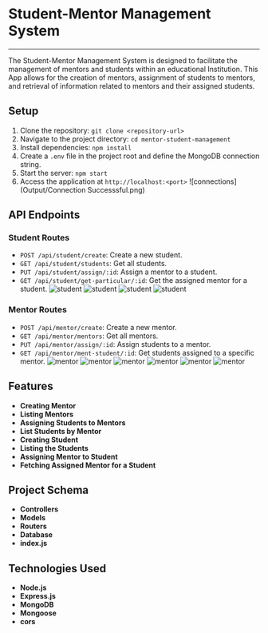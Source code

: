 # Student-Mentor Management System
--------------------------------

The Student-Mentor Management System is designed to facilitate the management of mentors and students within an educational Institution. This App allows for the creation of mentors, assignment of students to mentors, and retrieval of information related to mentors and their assigned students.

## Setup

1.  Clone the repository: `git clone <repository-url>`
2.  Navigate to the project directory: `cd mentor-student-management`
3.  Install dependencies: `npm install`
4.  Create a `.env` file in the project root and define the MongoDB connection string.
5.  Start the server: `npm start`
6.  Access the application at `http://localhost:<port>`
![connections](Output/Connection Successsful.png)

## API Endpoints

### Student Routes

-  `POST /api/student/create`: Create a new student.
-  `GET /api/student/students`: Get all students.
-  `PUT /api/student/assign/:id`: Assign a mentor to a student.
-  `GET /api/student/get-particular/:id`: Get the assigned mentor for a student.
![student](Output/create_student1.png)
![student](Output/Listing_students1.png)
![student](Output/Student_Assigned_to_Mentor.png)
![student](Output/Student_Info_with_Assigned_Mentor_ID.png)


### Mentor Routes

-  `POST /api/mentor/create`: Create a new mentor.
-  `GET /api/mentor/mentors`: Get all mentors.
-  `PUT /api/mentor/assign/:id`: Assign students to a mentor.
-  `GET /api/mentor/ment-student/:id`: Get students assigned to a specific mentor.
![mentor](Output/Atlas_Mentor_Info_with_Assigned_Student_ID.png.png)
![mentor](Output/Create_mentor1.png)
![mentor](Output/Listing_mentor.png)
![mentor](Output/Mentor_Assign1.png)
![mentor](Output/Mentor_Assign2.png)
![mentor](Output/Mentor_Info_from_Student_ID.png)


## Features

-  **Creating Mentor**
-  **Listing Mentors**
-  **Assigning Students to Mentors**
-  **List Students by Mentor**
-  **Creating Student**
-  **Listing the Students**
-  **Assigning Mentor to Student**
-  **Fetching Assigned Mentor for a Student**
  
## Project Schema

-  **Controllers**
-  **Models**
-  **Routers**
-  **Database**
-  **index.js**
  
## Technologies Used

-  **Node.js**
-  **Express.js**
-  **MongoDB**
-  **Mongoose**
-  **cors**